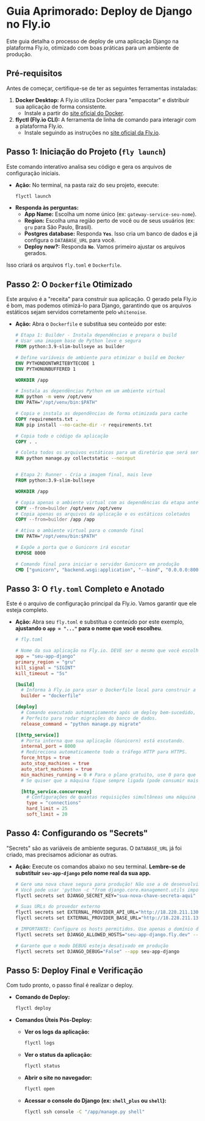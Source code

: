# Guia Aprimorado: Deploy de Django no Fly.io

Este guia detalha o processo de deploy de uma aplicação Django na plataforma Fly.io, otimizado com boas práticas para um ambiente de produção.

## Pré-requisitos

Antes de começar, certifique-se de ter as seguintes ferramentas instaladas:

1.  **Docker Desktop:** A Fly.io utiliza Docker para "empacotar" e distribuir sua aplicação de forma consistente.
      * Instale a partir do [site oficial do Docker](https://www.docker.com/products/docker-desktop/).
2.  **flyctl (Fly.io CLI):** A ferramenta de linha de comando para interagir com a plataforma Fly.io.
      * Instale seguindo as instruções no [site oficial da Fly.io](https://fly.io/docs/hands-on/install-flyctl/).

## Passo 1: Iniciação do Projeto (`fly launch`)

Este comando interativo analisa seu código e gera os arquivos de configuração iniciais.

  * **Ação:** No terminal, na pasta raiz do seu projeto, execute:
    ```bash
    flyctl launch
    ```
  * **Responda às perguntas:**
      * **App Name:** Escolha um nome único (ex: `gateway-service-seu-nome`).
      * **Region:** Escolha uma região perto de você ou de seus usuários (ex: `gru` para São Paulo, Brasil).
      * **Postgres database:** Responda **`Yes`**. Isso cria um banco de dados e já configura o `DATABASE_URL` para você.
      * **Deploy now?:** Responda **`No`**. Vamos primeiro ajustar os arquivos gerados.

Isso criará os arquivos `fly.toml` e `Dockerfile`.

## Passo 2: O `Dockerfile` Otimizado

Este arquivo é a "receita" para construir sua aplicação. O gerado pela Fly.io é bom, mas podemos otimizá-lo para Django, garantindo que os arquivos estáticos sejam servidos corretamente pelo `whitenoise`.

  * **Ação:** Abra o `Dockerfile` e substitua seu conteúdo por este:

    ```dockerfile
    # Etapa 1: Builder - Instala dependências e prepara o build
    # Usar uma imagem base de Python leve e segura
    FROM python:3.9-slim-bullseye as builder

    # Define variáveis de ambiente para otimizar o build em Docker
    ENV PYTHONDONTWRITEBYTECODE 1
    ENV PYTHONUNBUFFERED 1

    WORKDIR /app

    # Instala as dependências Python em um ambiente virtual
    RUN python -m venv /opt/venv
    ENV PATH="/opt/venv/bin:$PATH"

    # Copia e instala as dependências de forma otimizada para cache
    COPY requirements.txt .
    RUN pip install --no-cache-dir -r requirements.txt

    # Copia todo o código da aplicação
    COPY . .

    # Coleta todos os arquivos estáticos para um diretório que será servido pelo WhiteNoise
    RUN python manage.py collectstatic --noinput


    # Etapa 2: Runner - Cria a imagem final, mais leve
    FROM python:3.9-slim-bullseye

    WORKDIR /app

    # Copia apenas o ambiente virtual com as dependências da etapa anterior
    COPY --from=builder /opt/venv /opt/venv
    # Copia apenas os arquivos da aplicação e os estáticos coletados
    COPY --from=builder /app /app

    # Ativa o ambiente virtual para o comando final
    ENV PATH="/opt/venv/bin:$PATH"

    # Expõe a porta que o Gunicorn irá escutar
    EXPOSE 8000

    # Comando final para iniciar o servidor Gunicorn em produção
    CMD ["gunicorn", "backend.wsgi:application", "--bind", "0.0.0.0:8000"]
    ```

## Passo 3: O `fly.toml` Completo e Anotado

Este é o arquivo de configuração principal da Fly.io. Vamos garantir que ele esteja completo.

  * **Ação:** Abra seu `fly.toml` e substitua o conteúdo por este exemplo, **ajustando o `app = "..."` para o nome que você escolheu**.

    ```toml
    # fly.toml

    # Nome da sua aplicação na Fly.io. DEVE ser o mesmo que você escolheu no 'fly launch'.
    app = "seu-app-django"
    primary_region = "gru"
    kill_signal = "SIGINT"
    kill_timeout = "5s"

    [build]
      # Informa à Fly.io para usar o Dockerfile local para construir a imagem.
      builder = "dockerfile"

    [deploy]
      # Comando executado automaticamente após um deploy bem-sucedido, antes de liberar a nova versão.
      # Perfeito para rodar migrações do banco de dados.
      release_command = "python manage.py migrate"

    [[http_service]]
      # Porta interna que sua aplicação (Gunicorn) está escutando.
      internal_port = 8000
      # Redireciona automaticamente todo o tráfego HTTP para HTTPS.
      force_https = true
      auto_stop_machines = true
      auto_start_machines = true
      min_machines_running = 0 # Para o plano gratuito, use 0 para que a máquina pare quando não estiver em uso.
      # Se quiser que a máquina fique sempre ligada (pode consumir mais créditos), mude para 1.

      [http_service.concurrency]
        # Configurações de quantas requisições simultâneas uma máquina pode receber.
        type = "connections"
        hard_limit = 25
        soft_limit = 20
    ```

## Passo 4: Configurando os "Secrets"

"Secrets" são as variáveis de ambiente seguras. O `DATABASE_URL` já foi criado, mas precisamos adicionar as outras.

  * **Ação:** Execute os comandos abaixo no seu terminal. **Lembre-se de substituir `seu-app-django` pelo nome real da sua app.**

    ```bash
    # Gere uma nova chave segura para produção! Não use a de desenvolvimento.
    # Você pode usar 'python -c "from django.core.management.utils import get_random_secret_key; print(get_random_secret_key())"' para gerar uma.
    flyctl secrets set DJANGO_SECRET_KEY="sua-nova-chave-secreta-aqui" --app seu-app-django

    # Suas URLs do provedor externo
    flyctl secrets set EXTERNAL_PROVIDER_API_URL="http://18.228.211.130:4567/api/graphql" --app seu-app-django
    flyctl secrets set EXTERNAL_PROVIDER_BASE_URL="http://18.228.211.130:4567/" --app seu-app-django

    # IMPORTANTE: Configure os hosts permitidos. Use apenas o domínio da Fly.io.
    flyctl secrets set DJANGO_ALLOWED_HOSTS="seu-app-django.fly.dev" --app seu-app-django

    # Garante que o modo DEBUG esteja desativado em produção
    flyctl secrets set DJANGO_DEBUG="False" --app seu-app-django
    ```

## Passo 5: Deploy Final e Verificação

Com tudo pronto, o passo final é realizar o deploy.

  * **Comando de Deploy:**

    ```bash
    flyctl deploy
    ```

  * **Comandos Úteis Pós-Deploy:**

      * **Ver os logs da aplicação:**
        ```bash
        flyctl logs
        ```
      * **Ver o status da aplicação:**
        ```bash
        flyctl status
        ```
      * **Abrir o site no navegador:**
        ```bash
        flyctl open
        ```
      * **Acessar o console do Django (ex: `shell_plus` ou `shell`):**
        ```bash
        flyctl ssh console -C "/app/manage.py shell"
        ```